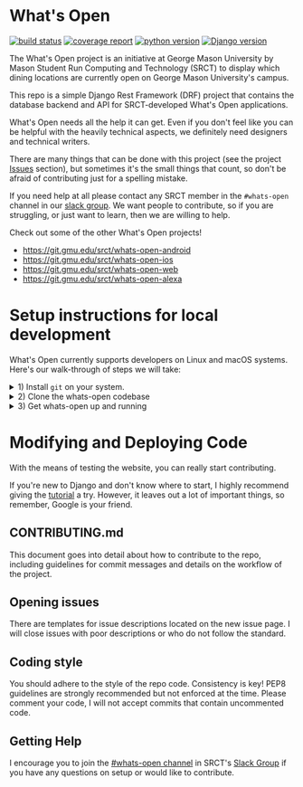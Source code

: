 # What's Open

[![build status](https://git.gmu.edu/srct/whats-open/badges/master/build.svg)](https://git.gmu.edu/srct/whats-open/commits/master) [![coverage report](https://git.gmu.edu/srct/whats-open/badges/master/coverage.svg)](https://git.gmu.edu/srct/whats-open/commits/master) [![python version](https://img.shields.io/badge/python-3.5+-blue.svg)]() [![Django version](https://img.shields.io/badge/Django-2.0-brightgreen.svg)]()

The What's Open project is an initiative at George Mason University by Mason
Student Run Computing and Technology (SRCT) to display which dining locations
are currently open on George Mason University's campus.

This repo is a simple Django Rest Framework (DRF) project that contains the
database backend and API for SRCT-developed What's Open applications.

What's Open needs all the help it can get. Even if you don't feel
like you can be helpful with the heavily technical aspects,
we definitely need designers and technical writers.

There are many things that can be done with this project (see the project [Issues](https://git.gmu.edu/srct/whats-open/issues)
section), but sometimes it's the small things that count, so don't be afraid of
contributing just for a spelling mistake.

If you need help at all please contact any SRCT member in the `#whats-open`
channel in our [slack group](https://srct.slack.com). We want people to
contribute, so if you are struggling, or just want to learn, then we are
willing to help.

Check out some of the other What's Open projects!

- https://git.gmu.edu/srct/whats-open-android
- https://git.gmu.edu/srct/whats-open-ios
- https://git.gmu.edu/srct/whats-open-web
- https://git.gmu.edu/srct/whats-open-alexa

# Setup instructions for local development

What's Open currently supports developers on Linux and macOS systems. Here's our
walk-through of steps we will take:

<details><summary>
</h2> 1) Install <code>git</code> on your system.</h2>
</summary>
<p>

`git` is the version control system used for SRCT projects.

### On Linux Based Systems

**with apt:**

Open a terminal and run the following command:

    sudo apt update

This retrieves links to the most up-to-date and secure versions of your packages.

Next, with:

    sudo apt install git

you install `git` onto your system.

**with pacman:**

    pacman -S git

### On macOS

We recommend that you use the third party Homebrew package manager for macOS,
which allows you to install packages from your terminal just as easily as you
could on a Linux based system. You could use another package manager (or not
use one at all), but Homebrew is highly reccomended.

To get homebrew, run the following command in a terminal:

    /usr/bin/ruby -e "$(curl -fsSL https://raw.githubusercontent.com/Homebrew/install/master/install)

**Note**: You do NOT need to use `sudo` when running any Homebrew commands, and
it likely won't work if you do.

Next, to make sure Homebrew is up to date, run:

    brew update

Finally we can install git with:

    brew install git
</p>
</details>

<details><summary>
</h2> 2) Clone the whats-open codebase </h2>
</summary>
<p>


Now, we're going to clone down a copy of the whats-open codebase from [git.gmu.edu](http://git.gmu.edu/srct/whats-open),
the SRCT code respository with SSH.

**a)** Configure your ssh keys by following the directions at:

[git.gmu.edu/help/ssh/README](http://git.gmu.edu/help/ssh/README).

**b)** Now, on your computer, navigate to the directory in which you want to download the project (ie. perhaps one called `development/SRCT`), and run

    git clone git@git.gmu.edu:srct/whats-open.git

</p>
</details>

<details><summary>
</h2> 3) Get whats-open up and running </h2>
</summary>
<p>

Now that we have `git` setup and cloned down the code you can

    cd whats-open/

and get to working on setting up a development environment! There are two options
to go about doing this: `Docker` and `Manual Setup`.

<details><summary>
</h3> Docker</h3>
</summary>
<p>

We can automate the setup process through [Docker](https://www.docker.com/what-docker)
containers! This allows us to quickly get started and standardize development
environments across machines.

Installing Docker on your system:

- For macOS: https://docs.docker.com/docker-for-mac/
- For Windows: https://docs.docker.com/docker-for-windows/
- For your specific \*nix distro: https://docs.docker.com/engine/installation/

Additionally, you will need to install docker-compose: https://docs.docker.com/compose/install/

Inside the `whats-open/` root directory run:

    docker-compose up

You should see that the server is running by going to http://localhost:8000
in your browser. Any changes you make to your local file system will be mirrored in the server.

If you would like to log into the admin interface then use the following credentials:

```
user: admin@masonlive.gmu.edu
pass: admin
```

### Loading Default Data

Django apps use fixtures to load default data for testing. To load the api's fixtures use the following command in the terminal:

```
docker exec whats_open_api python3 /whats-open/whats-open/manage.py loaddata --format json categoriesFixture locationFixture openTimeFixture scheduleFixture settingsFixture
```


</p>
</details>

<details><summary>
</h2> Manual Setup </h2>
</summary>
<p>
Manual Setup involves all of the same steps as Docker, but just done manually.

First, install python, pip, and virtualenv on your system.

- `python` is the programming language used for Django, the web framework used by whats-open.
- `pip` is the python package manager.
- `virtualenv` allows you to isolate pip packages within virtual environments

Open a terminal and run the following command:

    sudo apt update

Next, with:

    sudo apt install python3 python3-dev python3-pip
    sudo pip3 install virtualenv

you install `python`, `pip`, and `virtualenv`.

You will also need the following `gdal` packages for GeoDjango support:

```
sudo add-apt-repository -y ppa:ubuntugis/ubuntugis-unstable
sudo apt update
sudo apt upgrade # if you already have gdal 1.11 installed
sudo apt install gdal-bin python-gdal python3-gdal # if you don't have gdal 1.11 already installed
```

#### Database Setup

What's Open is built on top of a `MySQL` database and thus, we must set it up.

Run:

    sudo apt install mysql-server mysql-client libmysqlclient-dev python-mysqldb

to install mysql packages onto your system.

Load up the mysql shell by running

    mysql -u root -p

and putting in your mysql password.

Create the database by running:

    CREATE DATABASE wopen;

You can choose a different name for your database if you desire.

Double check your database was created by running:

    SHOW DATABASES;

Though you can use an existing user to access this database, here's how to create
a new user and give them the necessary permissions to your newly created database:

    CREATE USER 'wopen'@'localhost' IDENTIFIED BY 'password';

For local development, password strength is less important, but use a strong
passphrase for deployment. You can choose a different username.

    GRANT ALL ON wopen.* TO 'wopen'@'localhost';

This allows your database user to create all the tables it needs on the What's
Open database.

Run:

    GRANT ALL ON test_wopen.* TO 'wopen'@'localhost'; FLUSH PRIVILEGES;

When running test cases, django creates a test database so your 'real' database
doesn't get screwed up. This database is called 'test\_' + whatever your normal
database is named. Note that for permissions it doesn't matter that this database
hasn't yet been created.

The .\* is to grant access all tables in the database, and 'flush privileges'
reloads privileges to ensure that your user is ready to go.

Exit the mysql shell by typing:

    exit

At this point we will need to set some environment variables.

If you are using bash then just copy paste the following into your terminal:

```
export WOPEN_SECRET_KEY=$(dd if=/dev/urandom count=100 | tr -dc "A-Za-z0-9" | fold -w 60 | head -n1 2>/dev/null)
export WOPEN_EMAIL_DOMAIN="@masonlive.gmu.edu"
export WOPEN_DB_NAME="wopen"
export WOPEN_DB_USER="wopen"
export WOPEN_DB_PASSWORD="password"
export WOPEN_DB_PORT=3306
export WOPEN_DB_HOST=
```

## The Virtual Enviornment

Virtual environments are used to keep separate project packages from the main
computer, so you can use different versions of packages across different
projects and ease deployment server setup.

It's often recommended to create a special directory to store all of your
virtual environments together (ie. development/virtualenv/), though they can be
placed wherever is most convenient.

Then in your virtual environment directory run:

    virtualenv -p python3 whats_open
    source whats_open/bin/activate

to create your virtual environment and activate it. If you ever need to exit
your virtual environment, simply run:

    deactivate

Now, the packages you need to install for Go are in in the top level of the
project's directory structure(whats-open/).

Next with,

    pip install -r requirements.txt
    cd whats_open/
    python3 manage.py makemigrations
    python3 manage.py migrate

you setup the project.

# Running the local web server

Now that everything is set-up you can run the server on your computer.

    python3 manage.py runserver

Go to http://127.0.0.1:8000/ in your browser and you should see the website.

Initially, there won't be any restaurants showing. You will need to add them to
the database.

Run,

    python manage.py createsuperuser

to create a superuser to use when signing in to the admin interface.

Go to http://127.0.0.1:8000/admin/ to add new Restaurant and Schedule objects
to your database.

With that, everything should be good to go!

### Loading Default Data

Django apps use fixtures to load default data for testing. To load the api's fixtures use the following command:

```
python3 manage.py loaddata --format json categoriesFixture locationFixture openTimeFixture scheduleFixture settingsFixture
```

</p>
</details>

</p>
</details>

# Modifying and Deploying Code

With the means of testing the website, you can really start contributing.

If you're new to Django and don't know where to start, I highly recommend
giving the [tutorial](https://docs.djangoproject.com/en/dev/intro/tutorial01/)
a try. However, it leaves out a lot of important things, so remember, Google is
your friend.

## CONTRIBUTING.md

This document goes into detail about how to contribute to the repo, including
guidelines for commit messages and details on the workflow of the project.

## Opening issues

There are templates for issue descriptions located on the new issue page. I will
close issues with poor descriptions or who do not follow the standard.

## Coding style

You should adhere to the style of the repo code. Consistency is key! PEP8
guidelines are strongly recommended but not enforced at the time. Please comment your code, I will not accept commits that contain uncommented code.

## Getting Help

I encourage you to join the [#whats-open channel](https://srct.slack.com/messages/go/details/) in SRCT's [Slack Group](https://srct.slack.com)
if you have any questions on setup or would like to contribute.
